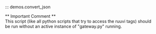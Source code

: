 ::: demos.convert_json

** Important Comment **  
This script (like all python scripts that try to access the ruuvi tags) should be run without an active instance of "gateway.py" running.
